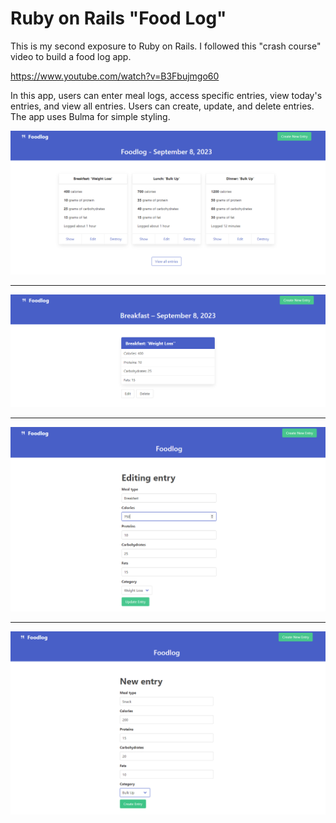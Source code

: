 # Ruby on Rails "Food Log"

This is my second exposure to Ruby on Rails. I followed this "crash course" video to build a food log app.

<a href="https://www.youtube.com/watch?v=B3Fbujmgo60" target="_blank">https://www.youtube.com/watch?v=B3Fbujmgo60</a>

In this app, users can enter meal logs, access specific entries, view today's entries, and view all entries. Users can create, update, and delete entries. The app uses Bulma for simple styling.

<p align="center">
  <img src="readme1.png">
</p>
<hr>
<p align="center">
  <img src="readme2.png">
</p>
<hr>
<p align="center">
  <img src="readme3.png">
</p>
<hr>
<p align="center">
  <img src="readme4.png">
</p>
